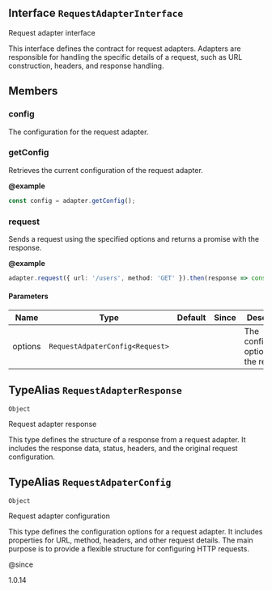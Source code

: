 ## Interface `RequestAdapterInterface`
Request adapter interface

This interface defines the contract for request adapters.
Adapters are responsible for handling the specific details of a request,
such as URL construction, headers, and response handling.


## Members

### config
The configuration for the request adapter.




### getConfig
Retrieves the current configuration of the request adapter.

**@example** 

```typescript
const config = adapter.getConfig();
```




### request
Sends a request using the specified options and returns a promise with the response.

**@example** 

```typescript
adapter.request({ url: '/users', method: 'GET' }).then(response => console.log(response));
```


#### Parameters
| Name | Type | Default | Since | Description |
|------|------|---------|-------|------------|
|  options  | `RequestAdpaterConfig<Request>` |  |  | The configuration options for the request. |


## TypeAlias `RequestAdapterResponse`

`Object`

Request adapter response

This type defines the structure of a response from a request adapter.
It includes the response data, status, headers, and the original request configuration.



## TypeAlias `RequestAdpaterConfig`

`Object`

Request adapter configuration

This type defines the configuration options for a request adapter.
It includes properties for URL, method, headers, and other request details.
The main purpose is to provide a flexible structure for configuring HTTP requests.

@since 

1.0.14


